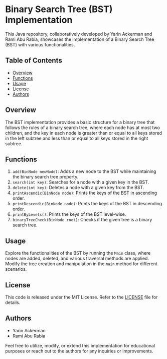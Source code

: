 # Binary Search Tree (BST) Implementation

This Java repository, collaboratively developed by Yarin Ackerman and Rami Abu Rabia, showcases the implementation of a Binary Search Tree (BST) with various functionalities.

## Table of Contents
- [Overview](#overview)
- [Functions](#functions)
- [Usage](#usage)
- [License](#license)
- [Authors](#authors)

## Overview
The BST implementation provides a basic structure for a binary tree that follows the rules of a binary search tree, where each node has at most two children, and the key in each node is greater than or equal to all keys stored in the left subtree and less than or equal to all keys stored in the right subtree.

## Functions
1. `add(BinNode newNode)`: Adds a new node to the BST while maintaining the binary search tree property.
2. `search(int key)`: Searches for a node with a given key in the BST.
3. `delete(int key)`: Deletes a node with a given key from the BST.
4. `printAscendic(BinNode node)`: Prints the keys of the BST in ascending order.
5. `printDescendic(BinNode node)`: Prints the keys of the BST in descending order.
6. `printByLevels()`: Prints the keys of the BST level-wise.
7. `binaryTreeCheck(BinNode root)`: Checks if the given tree is a binary search tree.

## Usage
Explore the functionalities of the BST by running the `Main` class, where nodes are added, deleted, and various traversal methods are applied. Modify the tree creation and manipulation in the `main` method for different scenarios.

## License
This code is released under the MIT License. Refer to the [LICENSE](LICENSE) file for details.

## Authors
- Yarin Ackerman
- Rami Abu Rabia

Feel free to utilize, modify, or extend this implementation for educational purposes or reach out to the authors for any inquiries or improvements.
